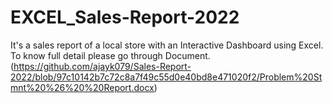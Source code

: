 # EXCEL_Sales-Report-2022
It's a sales report of a local store with an Interactive Dashboard using Excel.
To know full detail please go through Document.(https://github.com/ajayk079/Sales-Report-2022/blob/97c10142b7c72c8a7f49c55d0e40bd8e471020f2/Problem%20Stmnt%20%26%20%20Report.docx)
